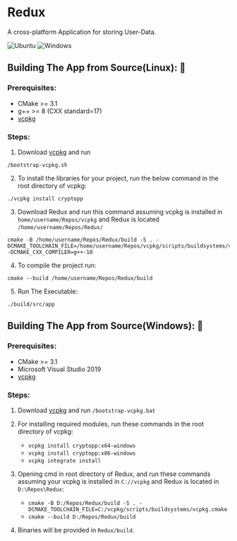 # Redux
A cross-platform Application for storing User-Data.

![Ubuntu](https://github.com/garvit-joshi/Redux/workflows/Ubuntu/badge.svg)
![Windows](https://github.com/garvit-joshi/Redux/workflows/Windows/badge.svg)

## Building The App from Source(Linux): 🔨
### Prerequisites:
    
* CMake >= 3.1 <br>
* g++ >= 8 (CXX standard=17) <br>
* [vcpkg](https://github.com/microsoft/vcpkg)

### Steps:  
1. Download [vcpkg](https://github.com/microsoft/vcpkg) and run 
```
/bootstrap-vcpkg.sh
```
2. To install the libraries for your project, run the below command in the root directory of vcpkg: 
```
./vcpkg install cryptopp
```
3. Download Redux and run this command assuming vcpkg is installed in ``` home/username/Repos/vcpkg ``` and Redux is located ``` /home/username/Repos/Redux/ ```

```
cmake -B /home/username/Repos/Redux/build -S . -DCMAKE_TOOLCHAIN_FILE=/home/username/Repos/vcpkg/scripts/buildsystems/vcpkg.cmake -DCMAKE_CXX_COMPILER=g++-10
```

4. To compile the project run:
```
cmake --build /home/username/Repos/Redux/build
```
5. Run The Executable:
``` 
./build/src/app 
```



## Building The App from Source(Windows): 🔨
### Prerequisites:
    
* CMake >= 3.1 
* Microsoft Visual Studio 2019
* [vcpkg](https://github.com/microsoft/vcpkg)

### Steps:
1. Download [vcpkg](https://github.com/microsoft/vcpkg) and run ```/bootstrap-vcpkg.bat```

2. For installing required modules, run these commands in the root directory of vcpkg:

    * ```vcpkg install cryptopp:x64-windows```
    * ```vcpkg install cryptopp:x86-windows```
    * ```vcpkg integrate install```
3. Opening cmd in root directory of Redux, and run these commands assuming your vcpkg is installed in ```C://vcpkg``` and Redux is located in ```D:\Repos\Redux```:
    * ```cmake -B D:/Repos/Redux/build -S . -DCMAKE_TOOLCHAIN_FILE=C:/vcpkg/scripts/buildsystems/vcpkg.cmake```
    * ```cmake --build D:/Repos/Redux/build```
4. Binaries will be provided in ```Redux/build```.

